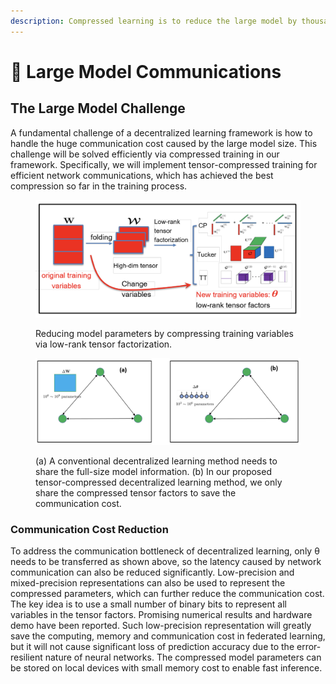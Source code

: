 ```yaml
---
description: Compressed learning is to reduce the large model by thousands of times.
---
```


# 🌾 Large Model Communications

## The Large Model Challenge

A fundamental challenge of a decentralized learning framework is how to handle the huge communication cost caused by the large model size. This challenge will be solved efficiently via compressed training in our framework. Specifically, we will implement tensor-compressed training for efficient network communications, which has achieved the best compression so far in the training process.

<figure><img src="../.gitbook/assets/image (14).png" alt=""><figcaption><p>Reducing model parameters by compressing training variables via low-rank tensor factorization.</p></figcaption></figure>

<figure><img src="../.gitbook/assets/image (7).png" alt=""><figcaption><p>(a) A conventional decentralized learning method needs to share the full-size model information. (b) In our proposed tensor-compressed decentralized learning method, we only share the compressed tensor factors to save the communication cost.</p></figcaption></figure>

### Communication Cost Reduction

To address the communication bottleneck of decentralized learning, only θ needs to be transferred as shown above, so the latency caused by network communication can also be reduced significantly. Low-precision and mixed-precision representations can also be used to represent the compressed parameters, which can further reduce the communication cost. The key idea is to use a small number of binary bits to represent all variables in the tensor factors. Promising numerical results and hardware demo have been reported. Such low-precision representation will greatly save the computing, memory and communication cost in federated learning, but it will not cause significant loss of prediction accuracy due to the error-resilient nature of neural networks. The compressed model parameters can be stored on local devices with small memory cost to enable fast inference.
